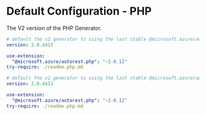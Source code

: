 # Default Configuration - PHP

The V2 version of the PHP Generator.


``` yaml $(php) && preview
# default the v2 generator to using the last stable @microsoft.azure/autorest-core 
version: 2.0.4413

use-extension:
  "@microsoft.azure/autorest.php": "~2.0.12"
try-require: ./readme.php.md
```

``` yaml $(php)
# default the v2 generator to using the last stable @microsoft.azure/autorest-core 
version: 2.0.4413

use-extension:
  "@microsoft.azure/autorest.php": "~2.0.12"
try-require: ./readme.php.md
```